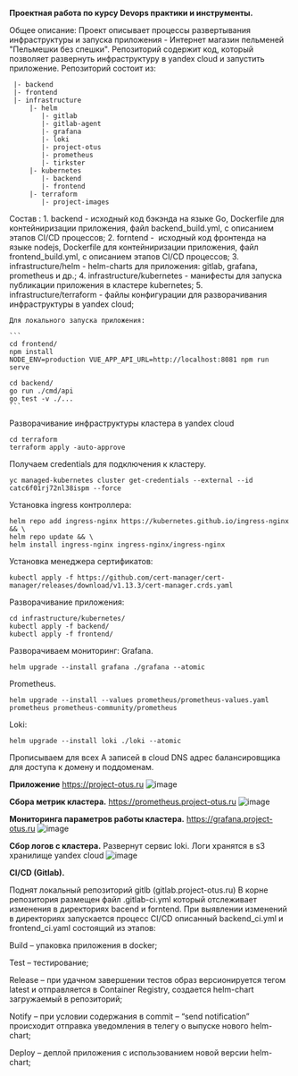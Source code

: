 **Проектная работа по курсу Devops практики и инструменты.**

Общее описание:
	Проект описывает процессы развертывания инфраструктуры и запуска приложения - Интернет магазин пельменей "Пельмешки без спешки".
Репозиторий содержит код, который позволяет развернуть инфраструктуру в yandex cloud и запустить приложение.
Репозиторий состоит из:
```
 |- backend        
 |- frontend       
 |- infrastructure
     |- helm       
        |- gitlab
        |- gitlab-agent
        |- grafana
        |- loki
	    |- project-otus
        |- prometheus
        |- tirkster
     |- kubernetes
        |- backend
        |- frontend
     |- terraform
        |- project-images

```
Cостав :
	1. backend - исходный код бэкэнда на языке Go, Dockerfile для контейниризации приложения, файл backend_build.yml, с описанием этапов CI/CD процессов;
	2. forntend -  исходный код фронтенда на языке nodejs, Dockerfile для контейниризации приложения, файл frontend_build.yml, c описанием этапов CI/CD процессов;
	3. infrastructure/helm - helm-charts для приложения: gitlab, grafana, prometheus и др.;
	4. infrastructure/kubernetes - манифесты для запуска публикации приложения в кластере kubernetes;
 	5. infrastructure/terraform - файлы конфигурации для разворачивания инфраструктуры в yandex cloud;

	Для локального запуска приложения:

	```
	cd frontend/
	npm install
	NODE_ENV=production VUE_APP_API_URL=http://localhost:8081 npm run serve

	cd backend/
	go run ./cmd/api
	go test -v ./...
	```

Разворачивание инфраструктуры кластера в yandex cloud

```
cd terraform
terraform apply -auto-approve
```
Получаем credentials для подключения к кластеру.
```
yc managed-kubernetes cluster get-credentials --external --id catc6f01rj72nl38ispm --force

```
Установка ingress контроллера:
```
helm repo add ingress-nginx https://kubernetes.github.io/ingress-nginx && \
helm repo update && \
helm install ingress-nginx ingress-nginx/ingress-nginx
```

Установка менеджера сертификатов:
```
kubectl apply -f https://github.com/cert-manager/cert-manager/releases/download/v1.13.3/cert-manager.crds.yaml
```
Разворачивание приложения:
```
cd infrastructure/kubernetes/
kubectl apply -f backend/
kubectl apply -f frontend/
```

Разворачиваем мониторинг:
Grafana.
```
helm upgrade --install grafana ./grafana --atomic
```
Prometheus.
```
helm upgrade --install --values prometheus/prometheus-values.yaml prometheus prometheus-community/prometheus
```
Loki:
```
helm upgrade --install loki ./loki --atomic
```
Прописываем для всех А записей в cloud DNS адрес балансировщика для доступа к домену и поддоменам.

**Приложение** https://project-otus.ru
![image](https://github.com/Shchegolkov-vg/projectotus/assets/154276083/6265aced-0def-4553-bab4-ead6454d3ba3)

**Сбора метрик кластера.**  https://prometheus.project-otus.ru
![image](https://github.com/Shchegolkov-vg/projectotus/assets/154276083/d4554c50-e303-424f-81ab-363723d4a72d)

**Мониторинга параметров работы кластера.** https://grafana.project-otus.ru
![image](https://github.com/Shchegolkov-vg/projectotus/assets/154276083/f0564c6d-9e1b-4652-80be-e4388fb38749)

**Сбор логов с кластера.** Развернут сервис loki. Логи хранятся в s3 хранилище yandex cloud
![image](https://github.com/Shchegolkov-vg/projectotus/assets/154276083/4de1554a-e1be-411a-a950-ce09243a92a4)

**CI/CD (Gitlab).**

Поднят локальный репозиторий gitlb (gitlab.project-otus.ru)
В корне репозитория размещен файл .gitlab-ci.yml который отслеживает изменения в директориях bacend и forntend. При выявлении изменений в директориях запускается процесс CI/CD описанный backend_ci.yml и frontend_ci.yaml состоящий из этапов:

Build – упаковка приложения в docker;

Test – тестирование;

Release – при удачном завершении тестов образ версионируется тегом latest и отправляется в Container Registry, создается helm-chart загружаемый в репозиторий;

Notify – при условии содержания в commit – “send notification” происходит отправка уведомления в телегу о выпуске нового helm-chart;

Deploy – деплой приложения c использованием новой версии helm-chart;

